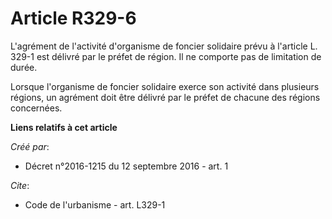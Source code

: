 # Article R329-6

L'agrément de l'activité d'organisme de foncier solidaire prévu à l'article L. 329-1 est délivré par le préfet de région. Il
ne comporte pas de limitation de durée. 

Lorsque l'organisme de foncier solidaire exerce son activité dans plusieurs régions, un agrément doit être délivré par le
préfet de chacune des régions concernées.

**Liens relatifs à cet article**

_Créé par_:

  - Décret n°2016-1215 du 12 septembre 2016 - art. 1

_Cite_:

  - Code de l'urbanisme - art. L329-1
